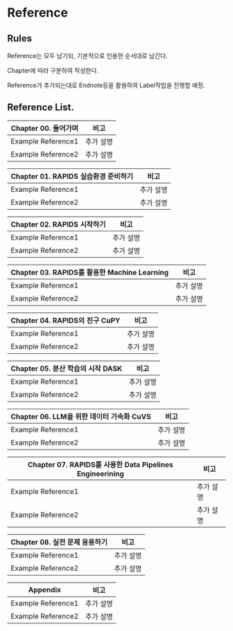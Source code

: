 # Reference

## Rules

Reference는 모두 남기되, 기본적으로 인용한 순서대로 남긴다.

Chapter에 따라 구분하여 작성한다.

Reference가 추가되는대로 Endnote등을 활용하여 Label작업을 진행할 예정.



## Reference List.

|Chapter 00. 들어가며|비고|
|---|---|
|Example Reference1|추가 설명|
|Example Reference2|추가 설명|

|Chapter 01. RAPIDS 실습환경 준비하기|비고|
|---|---|
|Example Reference1|추가 설명|
|Example Reference2|추가 설명|

|Chapter 02. RAPIDS 시작하기|비고|
|---|---|
|Example Reference1|추가 설명|
|Example Reference2|추가 설명|

|Chapter 03. RAPIDS를 활용한 Machine Learning|비고|
|---|---|
|Example Reference1|추가 설명|
|Example Reference2|추가 설명|

|Chapter 04. RAPIDS의 친구 CuPY|비고|
|---|---|
|Example Reference1|추가 설명|
|Example Reference2|추가 설명|

|Chapter 05. 분산 학습의 시작 DASK|비고|
|---|---|
|Example Reference1|추가 설명|
|Example Reference2|추가 설명|

|Chapter 06. LLM을 위한 데이터 가속화 CuVS|비고|
|---|---|
|Example Reference1|추가 설명|
|Example Reference2|추가 설명|

|Chapter 07. RAPIDS를 사용한 Data Pipelines Engineerining|비고|
|---|---|
|Example Reference1|추가 설명|
|Example Reference2|추가 설명|

|Chapter 08. 실전 문제 응용하기|비고|
|---|---|
|Example Reference1|추가 설명|
|Example Reference2|추가 설명|

|Appendix|비고|
|---|---|
|Example Reference1|추가 설명|
|Example Reference2|추가 설명|

